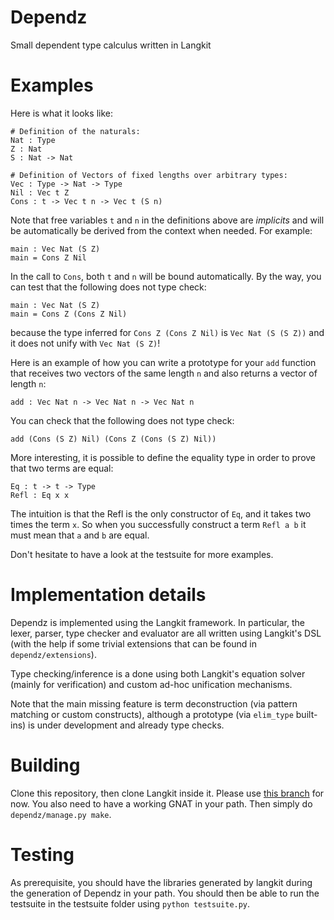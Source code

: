 # Dependz
Small dependent type calculus written in Langkit

# Examples

Here is what it looks like:

```
# Definition of the naturals:
Nat : Type
Z : Nat
S : Nat -> Nat

# Definition of Vectors of fixed lengths over arbitrary types:
Vec : Type -> Nat -> Type
Nil : Vec t Z
Cons : t -> Vec t n -> Vec t (S n)
```

Note that free variables `t` and `n` in the definitions above are *implicits* and will be automatically be derived from the context when needed. For example:
```
main : Vec Nat (S Z)
main = Cons Z Nil
```
In the call to `Cons`, both `t` and `n` will be bound automatically. By the way, you can test that the following does not type check:
```
main : Vec Nat (S Z)
main = Cons Z (Cons Z Nil)
```
because the type inferred for `Cons Z (Cons Z Nil)` is `Vec Nat (S (S Z))` and it does not unify with `Vec Nat (S Z)`!

Here is an example of how you can write a prototype for your `add` function that receives two vectors of the same length `n` and also returns a vector of length `n`:
```
add : Vec Nat n -> Vec Nat n -> Vec Nat n
```

You can check that the following does not type check:
```
add (Cons (S Z) Nil) (Cons Z (Cons (S Z) Nil))
```

More interesting, it is possible to define the equality type in order to prove that two terms are equal:
```
Eq : t -> t -> Type
Refl : Eq x x
```
The intuition is that the Refl is the only constructor of `Eq`, and it takes two times the term `x`. So when you successfully construct a term `Refl a b` it must mean that `a` and `b` are equal.

Don't hesitate to have a look at the testsuite for more examples.

# Implementation details

Dependz is implemented using the Langkit framework. In particular, the lexer, parser, type checker and evaluator are all written using Langkit's DSL (with the help if some trivial extensions that can be found in `dependz/extensions`).

Type checking/inference is a done using both Langkit's equation solver (mainly for verification) and custom ad-hoc unification mechanisms.

Note that the main missing feature is term deconstruction (via pattern matching or custom constructs), although a prototype (via `elim_type` built-ins) is under development and already type checks.

# Building

Clone this repository, then clone Langkit inside it. Please use [this branch](https://github.com/Roldak/langkit/tree/topic/custom_tracing) for now.
You also need to have a working GNAT in your path.
Then simply do `dependz/manage.py make`.

# Testing

As prerequisite, you should have the libraries generated by langkit during the generation of Dependz in your path. You should then be able to run the testsuite in the testsuite folder using `python testsuite.py`.


